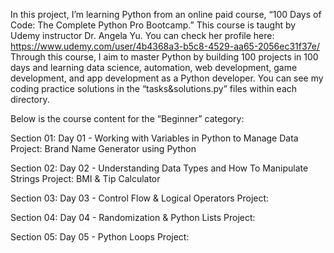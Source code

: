 In this project, I’m learning Python from an online paid course, “100 Days of Code: The Complete Python Pro Bootcamp.” 
This course is taught by Udemy instructor Dr. Angela Yu. You can check her profile here: https://www.udemy.com/user/4b4368a3-b5c8-4529-aa65-2056ec31f37e/
Through this course, I aim to master Python by building 100 projects in 100 days and learning data science, automation, web development, game development, and app development as a Python developer. 
You can see my coding practice solutions in the “tasks&solutions.py” files within each directory.

Below is the course content for the “Beginner” category:

Section 01: Day 01 - Working with Variables in Python to Manage Data
Project: Brand Name Generator using Python

Section 02: Day 02 - Understanding Data Types and How To Manipulate Strings
Project: BMI & Tip Calculator

Section 03: Day 03 - Control Flow & Logical Operators
Project:

Section 04: Day 04 - Randomization & Python Lists
Project:

Section 05: Day 05 - Python Loops
Project:


